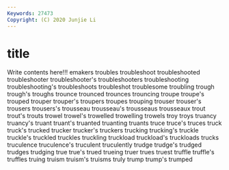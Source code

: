 ```yaml
---
Keywords: 27473
Copyright: (C) 2020 Junjie Li
---
```


# title

Write contents here!!!
emakers 
troubles 
troubleshoot 
troubleshooted 
troubleshooter 
troubleshooter's
troubleshooters 
troubleshooting 
troubleshooting's 
troubleshoots 
troubleshot 
troublesome 
troubling 
trough 
trough's 
troughs
trounce 
trounced 
trounces 
trouncing 
troupe 
troupe's 
trouped 
trouper 
trouper's 
troupers
troupes 
trouping 
trouser 
trouser's 
trousers 
trousers's 
trousseau 
trousseau's 
trousseaus 
trousseaux
trout 
trout's 
trouts 
trowel 
trowel's 
trowelled 
trowelling 
trowels 
troy 
troys
truancy 
truancy's 
truant 
truant's 
truanted 
truanting 
truants 
truce 
truce's 
truces
truck 
truck's 
trucked 
trucker 
trucker's 
truckers 
trucking 
trucking's 
truckle 
truckle's
truckled 
truckles 
truckling 
truckload 
truckload's 
truckloads 
trucks 
truculence 
truculence's 
truculent
truculently 
trudge 
trudge's 
trudged 
trudges 
trudging 
true 
true's 
trued 
trueing
truer 
trues 
truest 
truffle 
truffle's 
truffles 
truing 
truism 
truism's 
truisms
truly 
trump 
trump's 
trumped 
